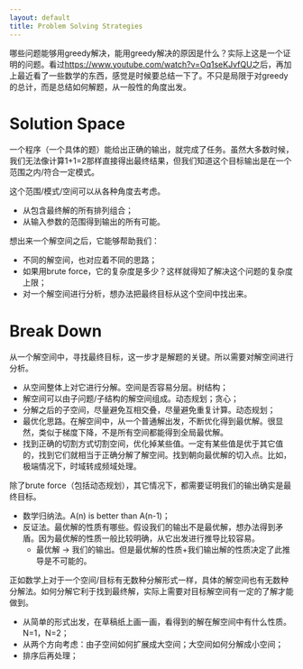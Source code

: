 ```yaml
---
layout: default
title: Problem Solving Strategies
---
```


哪些问题能够用greedy解决，能用greedy解决的原因是什么？实际上这是一个证明的问题。看过<https://www.youtube.com/watch?v=Oq1seKJvfQU>之后，再加上最近看了一些数学的东西，感觉是时候要总结一下了。不只是局限于对greedy的总计，而是总结如何解题，从一般性的角度出发。

# Solution Space

一个程序（一个具体的题）能给出正确的输出，就完成了任务。虽然大多数时候，我们无法像计算1+1=2那样直接得出最终结果，但我们知道这个目标输出是在一个范围之内/符合一定模式。

这个范围/模式/空间可以从各种角度去考虑。
* 从包含最终解的所有排列组合；
* 从输入参数的范围得到输出的所有可能。

想出来一个解空间之后，它能够帮助我们：
* 不同的解空间，也对应着不同的思路；
* 如果用brute force，它的复杂度是多少？这样就得知了解决这个问题的复杂度上限；
* 对一个解空间进行分析，想办法把最终目标从这个空间中找出来。

# Break Down

从一个解空间中，寻找最终目标，这一步才是解题的关键。所以需要对解空间进行分析。
* 从空间整体上对它进行分解。空间是否容易分层。树结构；
* 解空间可以由子问题/子结构的解空间组成。动态规划；贪心；
* 分解之后的子空间，尽量避免互相交叠，尽量避免重复计算。动态规划；
* 最优化思路。在解空间中，从一个普通解出发，不断优化得到最优解。很显然，类似于梯度下降，不是所有空间都能得到全局最优解。
* 找到正确的切割方式切割空间，优化掉某些值。一定有某些值是优于其它值的，找到它们就相当于正确分解了解空间。找到朝向最优解的切入点。比如，极端情况下，时域转成频域处理。

除了brute force（包括动态规划），其它情况下，都需要证明我们的输出确实是最终目标。
* 数学归纳法。A(n) is better than A(n-1)；
* 反证法。最优解的性质有哪些。假设我们的输出不是最优解，想办法得到矛盾。因为最优解的性质一般比较明确，从它出发进行推导比较容易。
   * 最优解 -> 我们的输出。但是最优解的性质+我们输出解的性质决定了此推导是不可能的。

正如数学上对于一个空间/目标有无数种分解形式一样，具体的解空间也有无数种分解法。如何分解它利于找到最终解，实际上需要对目标解空间有一定的了解才能做到。
* 从简单的形式出发，在草稿纸上画一画，看得到的解在解空间中有什么性质。N=1，N=2；
* 从两个方向考虑：由子空间如何扩展成大空间；大空间如何分解成小空间；
* 排序后再处理；


